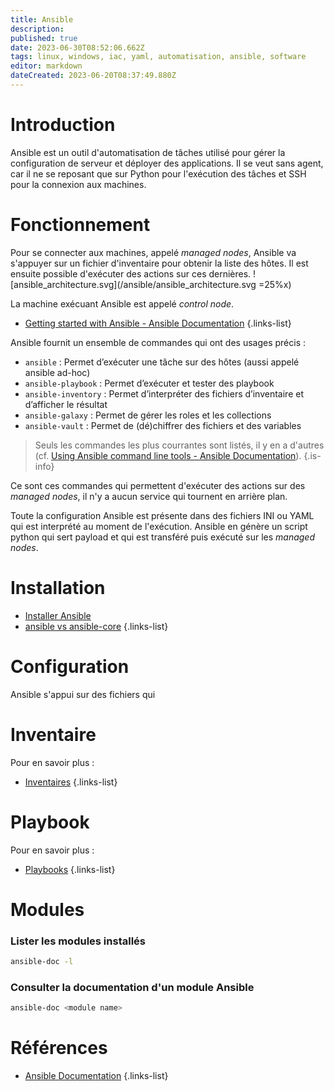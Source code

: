 ```yaml
---
title: Ansible
description: 
published: true
date: 2023-06-30T08:52:06.662Z
tags: linux, windows, iac, yaml, automatisation, ansible, software
editor: markdown
dateCreated: 2023-06-20T08:37:49.880Z
---
```


# Introduction
Ansible est un outil d'automatisation de tâches utilisé pour gérer la configuration de serveur et déployer des applications. Il se veut sans agent, car il ne se reposant que sur Python pour l'exécution des tâches et SSH pour la connexion aux machines.

# Fonctionnement
Pour se connecter aux machines, appelé *managed nodes*, Ansible va s'appuyer sur un fichier d'inventaire pour obtenir la liste des hôtes. Il est ensuite possible d'exécuter des actions sur ces dernières.
![ansible_architecture.svg](/ansible/ansible_architecture.svg =25%x)

La machine exécuant Ansible est appelé *control node*.

- [Getting started with Ansible - Ansible Documentation](https://docs.ansible.com/ansible/latest/getting_started/index.html#getting-started-with-ansible)
{.links-list}

Ansible fournit un ensemble de commandes qui ont des usages précis :
- `ansible` : Permet d’exécuter une tâche sur des hôtes (aussi appelé ansible ad-hoc)
- `ansible-playbook` : Permet d’exécuter et tester des playbook
- `ansible-inventory` : Permet d’interpréter des fichiers d’inventaire et d’afficher le résultat
- `ansible-galaxy` : Permet de gérer les roles et les collections
- `ansible-vault` : Permet de (dé)chiffrer des fichiers et des variables
> Seuls les commandes les plus courrantes sont listés, il y en a d'autres (cf. [Using Ansible command line tools - Ansible Documentation](https://docs.ansible.com/ansible/latest/command_guide/index.html)).
{.is-info}

Ce sont ces commandes qui permettent d'exécuter des actions sur des *managed nodes*, il n'y a aucun service qui tournent en arrière plan. 

Toute la configuration Ansible est présente dans des fichiers INI ou YAML qui est interprété au moment de l'exécution. Ansible en génère un script python  qui sert payload et qui est transféré puis exécuté sur les *managed nodes*.

# Installation
-   [Installer Ansible](/ansible/install)
-   [ansible vs ansible-core](/ansible/ansible-vs-ansible-core)
{.links-list}

# Configuration
Ansible s'appui sur des fichiers qui 
# Inventaire
Pour en savoir plus :
- [Inventaires](/ansible/inventory)
{.links-list}

# Playbook
Pour en savoir plus :
- [Playbooks](/ansible/playbook)
{.links-list}

# Modules
### Lister les modules installés
```bash
ansible-doc -l
```
### Consulter la documentation d'un module Ansible
```bash
ansible-doc <module name>
```

# Références
- [Ansible Documentation](https://docs.ansible.com/ansible/latest/)
{.links-list}
